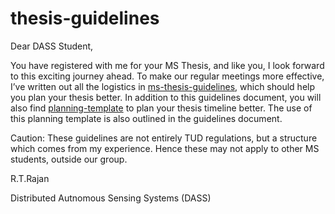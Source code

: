 # thesis-guidelines
Dear DASS Student,

You have registered with me for your MS Thesis, and like you, I look forward to this exciting journey ahead. To make our regular meetings more effective, I’ve written out all the logistics in [ms-thesis-guidelines](ms_thesis_guidelines.pdf), which should help you plan your thesis better. In addition to this guidelines document, you will also find [planning-template](planning_template.xlsx) to plan your thesis timeline better. The use of this planning template is also outlined in the guidelines document.

Caution: These guidelines are not entirely TUD regulations, but a structure which comes from my experience. Hence these may not apply to other MS students, outside our group.

R.T.Rajan

Distributed Autnomous Sensing Systems (DASS)
